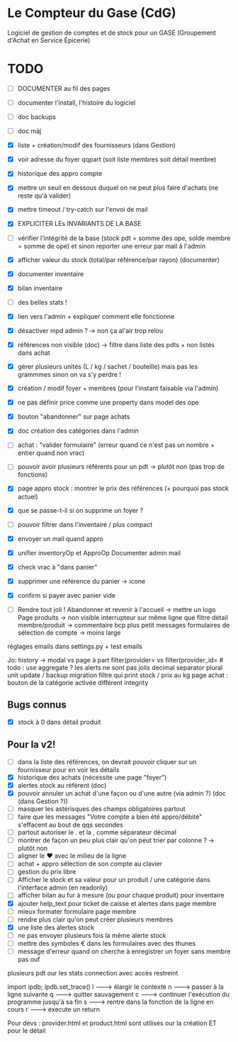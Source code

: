 # Le Compteur du Gase (CdG)
Logiciel de gestion de comptes et de stock pour un GASE (Groupement d'Achat en Service Épicerie)

# TODO
- [ ] DOCUMENTER au fil des pages
- [ ] documenter l'install, l'histoire du logiciel
- [ ] doc backups
- [ ] doc màj
- [x] liste + création/modif des fournisseurs (dans Gestion)
- [x] voir adresse du foyer qqpart (soit liste membres soit détail membre)
- [x] historique des appro compte
- [x] mettre un seuil en dessous duquel on ne peut plus faire d'achats (ne reste qu'à valider)
- [x] mettre timeout / try-catch sur l'envoi de mail
- [x] EXPLICITER LEs INVARIANTS DE LA BASE
- [ ] vérifier l'intégrité de la base (stock pdt = somme des ope, solde membre = somme de ope) et sinon reporter une erreur par mail à l'admin
- [x] afficher valeur du stock (total/par référence/par rayon) (documenter)
- [x] documenter inventaire
- [x] bilan inventaire
- [ ] des belles stats !
- [x] lien vers l'admin + expliquer comment elle fonctionne
- [x] désactiver mpd admin ? -> non ça al'air trop relou
- [x] références non visible (doc) -> filtre dans liste des pdts + non listés dans achat
- [x] gérer plusieurs unités (L / kg / sachet / bouteille) mais pas les grammmes sinon on va s'y perdre !
- [x] création / modif foyer + membres (pour l'instant faisable via l'admin)
- [x] ne pas définir price comme une property dans model des ope
- [x] bouton "abandonner" sur page achats
- [x] doc création des catégories dans l'admin
- [ ] achat : "valider formulaire" (erreur quand ce n'est pas un nombre + entier quand non vrac)
- [ ] pouvoir avoir plusieurs référents pour un pdt -> plutôt non (pas trop de fonctions)
- [x] page appro stock : montrer le prix des références (+ pourquoi pas stock actuel)
- [x] que se passe-t-il si on supprime un foyer ?
- [ ] pouvoir filtrer dans l'inventaire / plus compact
- [x] envoyer un mail quand appro
- [x] unifier inventoryOp et ApproOp
Documenter admin mail
- [x] check vrac à "dans panier"
- [x] supprimer une référence du panier -> icone
- [x] confirm si payer avec panier vide

- [ ] Rendre tout joli !
Abandonner et revenir à l'accueil -> mettre un logo
Page produits -> non visible interrupteur sur même ligne que filtre
détail membre/produit -> commentaire bcp plus petit
messages
formulaires de sélection de compte -> moins large

réglages emails dans settings.py + test emails


Jo:
history -> modal vs page à part
filter(provider= vs filter(provider_id=
    # todo : use aggregate ?
les alerts ne sont pas jolis
decimal separator
plural unit
update / backup
migration
filtre qui print stock / prix au kg
	    <!-- todo: better input type ?? -->
page achat : bouton de la catégorie activée différent
integrity

## Bugs connus
- [x] stock à 0 dans détail produit


## Pour la v2!
- [ ] dans la liste des références, on devrait pouvoir cliquer sur un fournisseur pour en voir les détails
- [x] historique des achats (nécessite une page "foyer")
- [x] alertes stock au référent (doc)
- [x] pouvoir annuler un achat d'une façon ou d'une autre (via admin ?) (doc (dans Gestion ?))
- [ ] masquer les astérisques des champs obligatoires partout
- [ ] faire que les messages "Votre compte a bien été appro/débité" s'effacent au bout de qqs secondes
- [ ] partout autoriser le . et la , comme séparateur décimal
- [ ] montrer de façon un peu plus clair qu'on peut trier par colonne ? -> plutôt non
- [ ] aligner le ♥ avec le milieu de la ligne
- [ ] achat + appro sélection de son compte au clavier
- [ ] gestion du prix libre
- [ ] Afficher le stock et sa valeur pour un produit / une catégorie dans l'interface admin (en readonly)
- [ ] afficher bilan au fur à mesure (ou pour chaque produit) pour inventaire
- [x] ajouter help_text pour ticket de caisse et alertes dans page membre
- [ ] mieux formater formulaire page membre
- [ ] rendre plus clair qu'on peut créer plusieurs membres
- [x] une liste des alertes stock
- [ ] ne pas envoyer plusieurs fois la même alerte stock
- [ ] mettre des symboles € dans les formulaires avec des thunes
- [ ] message d'erreur quand on cherche à enregistrer un foyer sans membre pas ouf

plusieurs pdt our les stats
connection avec accès restreint


import ipdb; ipdb.set_trace()
l  ---> élargir le contexte
n  ---> passer à la ligne suivante
q  ---> quitter sauvagement
c  ---> continuer l'exécution du programme jusqu'à sa fin
s  ---> rentre dans la fonction de la ligne en cours
r  ---> execute un return



Pour devs :
provider.html et product.html sont utilisés our la création ET pour le détail


